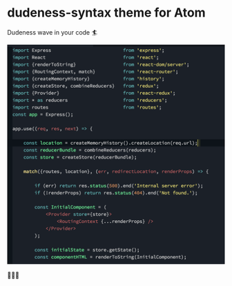 # dudeness-syntax theme for Atom

Dudeness wave in your code :surfer:

![js](./previews/js-preview.png)


:rocket::rocket::rocket:
